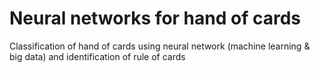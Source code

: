 # Neural networks for hand of cards
Classification of hand of cards using neural network (machine learning &amp; big data) and identification of rule of cards
